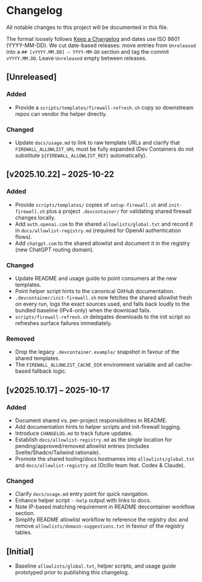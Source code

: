 # Changelog
All notable changes to this project will be documented in this file.

The format loosely follows [Keep a Changelog](https://keepachangelog.com/en/1.1.0/) and dates use ISO 8601 (YYYY-MM-DD).
We cut date-based releases: move entries from `Unreleased` into a `## [vYYYY.MM.DD] – YYYY-MM-DD`
section and tag the commit `vYYYY.MM.DD`. Leave `Unreleased` empty between releases.

## [Unreleased]
### Added
- Provide a `scripts/templates/firewall-refresh.sh` copy so downstream repos can vendor the helper directly.

### Changed
- Update `docs/usage.md` to link to raw template URLs and clarify that `FIREWALL_ALLOWLIST_URL` must be fully expanded (Dev Containers do not substitute `${FIREWALL_ALLOWLIST_REF}` automatically).

## [v2025.10.22] – 2025-10-22
### Added
- Provide `scripts/templates/` copies of `setup-firewall.sh` and `init-firewall.sh` plus a project `.devcontainer/` for validating shared firewall changes locally.
- Add `auth.openai.com` to the shared `allowlists/global.txt` and record it in `docs/allowlist-registry.md` (required for OpenAI authentication flows).
- Add `chatgpt.com` to the shared allowlist and document it in the registry (new ChatGPT routing domain).

### Changed
- Update README and usage guide to point consumers at the new templates.
- Point helper script hints to the canonical GitHub documentation.
- `.devcontainer/init-firewall.sh` now fetches the shared allowlist fresh on every run, logs the exact sources used, and falls back loudly to the bundled baseline (IPv4-only) when the download fails.
- `scripts/firewall-refresh.sh` delegates downloads to the init script so refreshes surface failures immediately.

### Removed
- Drop the legacy `.devcontainer.example/` snapshot in favour of the shared templates.
- The `FIREWALL_ALLOWLIST_CACHE_DIR` environment variable and all cache-based fallback logic.

## [v2025.10.17] – 2025-10-17
### Added
- Document shared vs. per-project responsibilities in README.
- Add documentation hints to helper scripts and init-firewall logging.
- Introduce `CHANGELOG.md` to track future updates.
- Establish `docs/allowlist-registry.md` as the single location for pending/approved/removed allowlist entries (includes Svelte/Shadcn/Tailwind rationale).
- Promote the shared tooling/docs hostnames into `allowlists/global.txt` and `docs/allowlist-registry.md` (Ocillo team feat. Codex & Claude).

### Changed
- Clarify `docs/usage.md` entry point for quick navigation.
- Enhance helper script `--help` output with links to docs.
- Note IP-based matching requirement in README devcontainer workflow section.
- Simplify README allowlist workflow to reference the registry doc and remove `allowlists/domain-suggestions.txt` in favour of the registry tables.

## [Initial]
- Baseline `allowlists/global.txt`, helper scripts, and usage guide prototyped prior to publishing this changelog.
